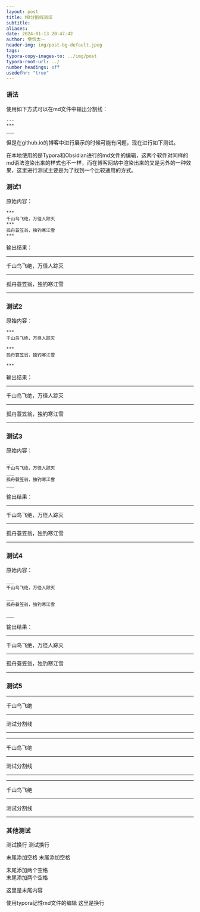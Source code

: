 ```yaml
---
layout: post
title: MD分割线测试
subtitle: 
aliases: 
date: 2024-01-13 20:47:42
author: 雯饰太一
header-img: img/post-bg-default.jpeg
tags: 
typora-copy-images-to: ../img/post
typora-root-url: ../
number headings: off
usedefhr: "true"
---
```

### 语法
使用如下方式可以在md文件中输出分割线：
```
---
***
___
```
但是在github.io的博客中进行展示的时候可能有问题，现在进行如下测试。

在本地使用的是Typora和Obsidian进行的md文件的编辑，这两个软件对同样的md语法渲染出来的样式也不一样，而在博客网站中渲染出来的又是另外的一种效果，这里进行测试主要是为了找到一个比较通用的方式。
### 测试1

原始内容：
```
***
千山鸟飞绝，万径人踪灭
***
孤舟蓑笠翁，独钓寒江雪
***
```
输出结果：
***
千山鸟飞绝，万径人踪灭
***
孤舟蓑笠翁，独钓寒江雪
***
### 测试2
原始内容：
```
***
千山鸟飞绝，万径人踪灭

***
孤舟蓑笠翁，独钓寒江雪

***
```
输出结果：
***
千山鸟飞绝，万径人踪灭

***
孤舟蓑笠翁，独钓寒江雪

***

### 测试3

原始内容：
```
___
千山鸟飞绝，万径人踪灭
___
孤舟蓑笠翁，独钓寒江雪
___
```
输出结果：
___
千山鸟飞绝，万径人踪灭
___
孤舟蓑笠翁，独钓寒江雪
___
### 测试4
原始内容：
```
___
千山鸟飞绝，万径人踪灭

___
孤舟蓑笠翁，独钓寒江雪

___
```
输出结果：

___
千山鸟飞绝，万径人踪灭

___  
孤舟蓑笠翁，独钓寒江雪 

___
### 测试5

---

千山鸟飞绝

---

测试分割线

---

***

千山鸟飞绝

***

测试分割线

***

***

千山鸟飞绝

***

测试分割线

---



### 其他测试
测试换行
测试换行

末尾添加空格 
末尾添加空格

末尾添加两个空格  
末尾添加两个空格  

这里是末尾内容



使用typora记性md文件的编辑
这里是换行